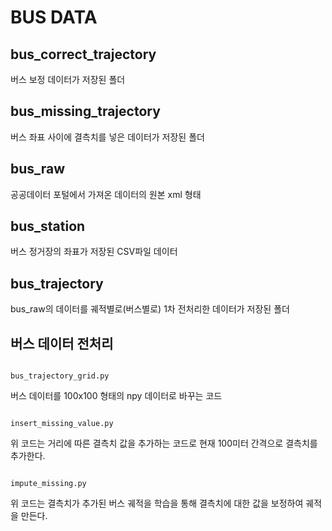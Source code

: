 # BUS DATA

bus_correct_trajectory
---------------------
버스 보정 데이터가 저장된 폴더

bus_missing_trajectory
-----------------------
버스 좌표 사이에 결측치를 넣은 데이터가 저장된 폴더

bus_raw
-----------------------
공공데이터 포털에서 가져온 데이터의 원본
xml 형태

bus_station
-----------------------
버스 정거장의 좌표가 저장된 CSV파일 데이터

bus_trajectory
-----------------------
bus_raw의 데이터를 궤적별로(버스별로) 1차 전처리한 데이터가 저장된 폴더

버스 데이터 전처리
-----------------------

<pre><code>
bus_trajectory_grid.py
</code></pre>
버스 데이터를 100x100 형태의 npy 데이터로 바꾸는 코드

<pre><code>
insert_missing_value.py
</code></pre>
위 코드는 거리에 따른 결측치 값을 추가하는 코드로 현재 100미터 간격으로 결측치를 추가한다.

<pre><code>
impute_missing.py
</code></pre>
위 코드는 결측치가 추가된 버스 궤적을 학습을 통해 결측치에 대한 값을 보정하여 궤적을 만든다.

